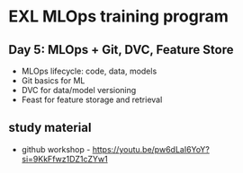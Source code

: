 # EXL MLOps training program

## Day 5: MLOps + Git, DVC, Feature Store
 - MLOps lifecycle: code, data, models
 - Git basics for ML
 - DVC for data/model versioning
 - Feast for feature storage and retrieval

 ## study material

 - github workshop - https://youtu.be/pw6dLaI6YoY?si=9KkFfwz1DZ1cZYw1